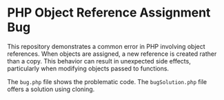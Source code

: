 # PHP Object Reference Assignment Bug

This repository demonstrates a common error in PHP involving object references.  When objects are assigned, a new reference is created rather than a copy. This behavior can result in unexpected side effects, particularly when modifying objects passed to functions.

The `bug.php` file shows the problematic code. The `bugSolution.php` file offers a solution using cloning.